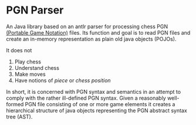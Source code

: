 # PGN Parser
An Java library based on an antlr parser for processing chess PGN [(Portable Game Notation)](https://en.wikipedia.org/wiki/Portable_Game_Notation) files. 
Its function and goal is to read PGN files and create an in-memory representation as plain old java objects (POJOs).

It does not

1. Play chess
2. Understand chess
3. Make moves
4. Have notions of <i>piece</i> or <i>chess position</i>

In short, it is concerned with PGN syntax and semantics in an attempt to comply with the rather ill-defined PGN syntax. Given a reasonably well-formed
PGN file consisting of one or more game elements it creates a hierarchical structure of java objects representing the PGN abstract syntax tree (AST).


